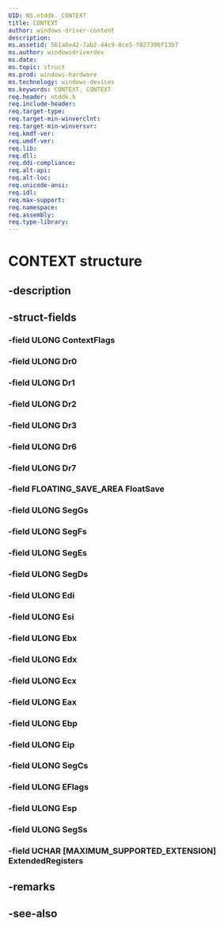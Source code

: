 ```yaml
---
UID: NS.ntddk._CONTEXT
title: CONTEXT
author: windows-driver-content
description: 
ms.assetid: 561a0e42-7ab2-44c9-8ce5-f027306f13b7
ms.author: windowsdriverdev
ms.date: 
ms.topic: struct
ms.prod: windows-hardware
ms.technology: windows-devices
ms.keywords: CONTEXT, CONTEXT
req.header: ntddk.h
req.include-header:
req.target-type:
req.target-min-winverclnt:
req.target-min-winversvr:
req.kmdf-ver:
req.umdf-ver:
req.lib:
req.dll:
req.ddi-compliance:
req.alt-api:
req.alt-loc:
req.unicode-ansi:
req.idl:
req.max-support:
req.namespace:
req.assembly:
req.type-library:
---
```


# CONTEXT structure

## -description



## -struct-fields

### -field ULONG ContextFlags			
 	
### -field ULONG Dr0			
 	
### -field ULONG Dr1			
 	
### -field ULONG Dr2			
 	
### -field ULONG Dr3			
 	
### -field ULONG Dr6			
 	
### -field ULONG Dr7			
 	
### -field FLOATING_SAVE_AREA FloatSave			
 	
### -field ULONG SegGs			
 	
### -field ULONG SegFs			
 	
### -field ULONG SegEs			
 	
### -field ULONG SegDs			
 	
### -field ULONG Edi			
 	
### -field ULONG Esi			
 	
### -field ULONG Ebx			
 	
### -field ULONG Edx			
 	
### -field ULONG Ecx			
 	
### -field ULONG Eax			
 	
### -field ULONG Ebp			
 	
### -field ULONG Eip			
 	
### -field ULONG SegCs			
 	
### -field ULONG EFlags			
 	
### -field ULONG Esp			
 	
### -field ULONG SegSs			
 	
### -field UCHAR [MAXIMUM_SUPPORTED_EXTENSION] ExtendedRegisters			
 	
## -remarks

## -see-also
